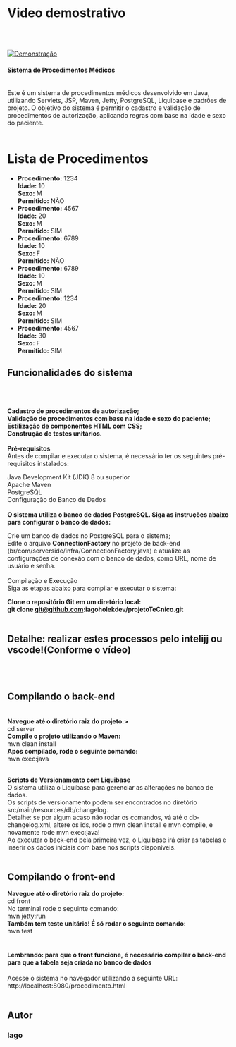 <h1>Video demostrativo</h1><br><br>


[![Demonstração](https://logos-world.net/wp-content/uploads/2022/07/Java-Logo.png)](https://youtu.be/VMWUjTRUU-A)



<h4>Sistema de Procedimentos Médicos</h4><br>
Este é um sistema de procedimentos médicos desenvolvido em Java, utilizando Servlets, JSP, Maven, Jetty, PostgreSQL, Liquibase e padrões de projeto. O objetivo do sistema é permitir o cadastro e validação de procedimentos de autorização, aplicando regras com base na idade e sexo do paciente.<br><br>

 <h1>Lista de Procedimentos</h1>
    <ul>
        <li>
            <strong>Procedimento:</strong> 1234<br>
            <strong>Idade:</strong> 10<br>
            <strong>Sexo:</strong> M<br>
            <strong>Permitido:</strong> NÃO
        </li>
        <li>
            <strong>Procedimento:</strong> 4567<br>
            <strong>Idade:</strong> 20<br>
            <strong>Sexo:</strong> M<br>
            <strong>Permitido:</strong> SIM
        </li>
        <li>
            <strong>Procedimento:</strong> 6789<br>
            <strong>Idade:</strong> 10<br>
            <strong>Sexo:</strong> F<br>
            <strong>Permitido:</strong> NÃO
        </li>
        <li>
            <strong>Procedimento:</strong> 6789<br>
            <strong>Idade:</strong> 10<br>
            <strong>Sexo:</strong> M<br>
            <strong>Permitido:</strong> SIM
        </li>
        <li>
            <strong>Procedimento:</strong> 1234<br>
            <strong>Idade:</strong> 20<br>
            <strong>Sexo:</strong> M<br>
            <strong>Permitido:</strong> SIM
        </li>
        <li>
            <strong>Procedimento:</strong> 4567<br>
            <strong>Idade:</strong> 30<br>
            <strong>Sexo:</strong> F<br>
            <strong>Permitido:</strong> SIM
        </li>
    </ul>


<h2>Funcionalidades do sistema</h2><br><br>

<b>Cadastro de procedimentos de autorização;</b><br>
<b>Validação de procedimentos com base na idade e sexo do paciente;</b><br>
<b>Estilização de componentes HTML com CSS;</b><br>
<b>Construção de testes unitários.</b><br>
<br>
<b>Pré-requisitos</b><br>
Antes de compilar e executar o sistema, é necessário ter os seguintes pré-requisitos instalados:<br>

Java Development Kit (JDK) 8 ou superior<br>
Apache Maven<br>
PostgreSQL<br>
Configuração do Banco de Dados<br><br>
<b>O sistema utiliza o banco de dados PostgreSQL. Siga as instruções abaixo para configurar o banco de dados:<br></b>

Crie um banco de dados no PostgreSQL para o sistema;<br>
Edite o arquivo <b>ConnectionFactory</b> no projeto de back-end (br/com/serverside/infra/ConnectionFactory.java) e atualize as configurações de conexão com o banco de dados, como URL, nome de usuário e senha.<br><br>
Compilação e Execução<br> 
Siga as etapas abaixo para compilar e executar o sistema:

<b>Clone o repositório Git em um diretório local:</b><br>
<b>git clone git@github.com:iagoholekdev/projetoTeCnico.git</b><br><br>
<h2>Detalhe: realizar estes processos pelo intelijj ou vscode!(Conforme o vídeo)</h2><br><br>
<h2>Compilando o back-end</h2><br>
<b>Navegue até o diretório raiz do projeto:></b><br>
cd server<br>
<b>Compile o projeto utilizando o Maven:</b><br>
mvn clean install<br>
<b>Após compilado, rode o seguinte comando:</b></br>
mvn exec:java</br></br>

<b>Scripts de Versionamento com Liquibase</b><br>
O sistema utiliza o Liquibase para gerenciar as alterações no banco de dados.<br>
Os scripts de versionamento podem ser encontrados no diretório src/main/resources/db/changelog. <br>
Detalhe: se por algum acaso não rodar os comandos, vá até o db-changelog.xml, altere os ids, rode o mvn clean install e mvn compile, e novamente rode mvn exec:java!<br>
Ao executar o back-end pela primeira vez, o Liquibase irá criar as tabelas e inserir os dados iniciais com base nos scripts disponíveis.<br><br>


<h2>Compilando o front-end</h2>
<b>Navegue até o diretório raiz do projeto:</b><br>
cd front<br>
No terminal rode o seguinte comando: <br>
mvn jetty:run<br>
<b>Também tem teste unitário! É só rodar o seguinte comando:<br></b>
mvn test<br><br>
<h4>Lembrando: para que o front funcione, é necessário compilar o back-end para que a tabela seja criada no banco de dados</h4>
Acesse o sistema no navegador utilizando a seguinte URL: http://localhost:8080/procedimento.html<br><br>

<h2>Autor</h2>
<h3>Iago</h3>
